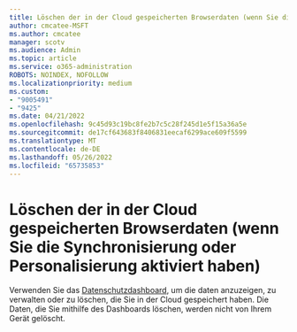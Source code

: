 ```yaml
---
title: Löschen der in der Cloud gespeicherten Browserdaten (wenn Sie die Synchronisierung oder Personalisierung aktiviert haben)
author: cmcatee-MSFT
ms.author: cmcatee
manager: scotv
ms.audience: Admin
ms.topic: article
ms.service: o365-administration
ROBOTS: NOINDEX, NOFOLLOW
ms.localizationpriority: medium
ms.custom:
- "9005491"
- "9425"
ms.date: 04/21/2022
ms.openlocfilehash: 9c45d93c19bc8fe2b7c5c28f245d1e5f15a36a5e
ms.sourcegitcommit: de17cf643683f8406831eecaf6299ace609f5599
ms.translationtype: MT
ms.contentlocale: de-DE
ms.lasthandoff: 05/26/2022
ms.locfileid: "65735853"
---
```

# <a name="clear-the-browsing-data-stored-in-the-cloud-if-youve-turned-on-sync-or-personalization"></a>Löschen der in der Cloud gespeicherten Browserdaten (wenn Sie die Synchronisierung oder Personalisierung aktiviert haben)

Verwenden Sie das [Datenschutzdashboard](https://go.microsoft.com/fwlink/?linkid=2157748), um die daten anzuzeigen, zu verwalten oder zu löschen, die Sie in der Cloud gespeichert haben. Die Daten, die Sie mithilfe des Dashboards löschen, werden nicht von Ihrem Gerät gelöscht.
